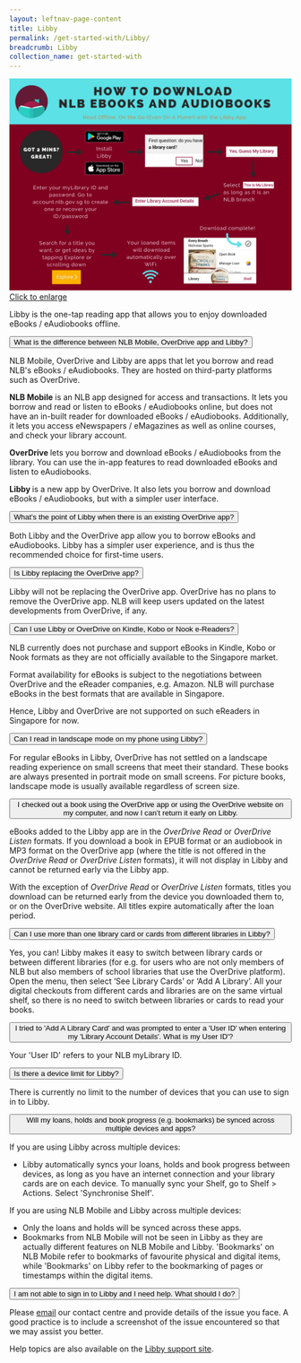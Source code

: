 ```yaml
---
layout: leftnav-page-content
title: Libby
permalink: /get-started-with/Libby/
breadcrumb: Libby
collection_name: get-started-with
---
```

![A flowchart describing how to download eBooks and audiobooks with the Libby app.](/images/Libby_Flowchart.png)
<a href="/images/Libby_Flowchart.png">Click to enlarge</a>

<p>Libby is the one-tap reading app that allows you to enjoy downloaded eBooks / eAudiobooks offline.</p>

<div class="FAQ-section">  
  <div><!--div for each button-->
<button class="accordion">What is the difference between NLB Mobile, OverDrive app and Libby?</button>
<div class="panel">
  <div class="panel-text">
  <p>NLB Mobile, OverDrive and Libby are apps that let you borrow and read NLB's eBooks / eAudiobooks. They are hosted on third-party platforms such as OverDrive.</p>
<p><strong>NLB Mobile</strong> is an NLB app designed for access and transactions. It lets you borrow and read or listen to eBooks / eAudiobooks online, but does not have an in-built reader for downloaded eBooks / eAudiobooks. Additionally, it lets you access eNewspapers / eMagazines as well as online courses, and check your library account.</p>
<p><strong>OverDrive </strong>lets you borrow and download eBooks / eAudiobooks from the library. You can use the in-app features to read downloaded eBooks and listen to eAudiobooks.</p>
<p><strong>Libby </strong>is a new app by OverDrive. It also lets you borrow and download eBooks / eAudiobooks, but with a simpler user interface.</p>

  </div><!--close div for panel-->
  </div><!--close div for each button-->

<div><!--div for each button-->
<button class="accordion">What’s the point of Libby when there is an existing OverDrive app?</button>
<div class="panel">
    <div class="panel-text">
  <p>Both Libby and the OverDrive app allow you to borrow eBooks and eAudiobooks. Libby has a simpler user experience, and is thus the recommended choice for first-time users.    
        </p>
    </div>
</div><!--close div for panel-->
</div><!--close div for each button-->

<div>
<button class="accordion">Is Libby replacing the OverDrive app?</button>
<div class="panel">
  <div class="panel-text">
    <p>Libby will not be replacing the OverDrive app. OverDrive has no plans to remove the OverDrive app. NLB will keep users updated on the latest developments from OverDrive, if any.
      </p>
  </div>
</div><!--close div for panel-->
</div><!--close div for each button-->

<div><!--div for each button-->
<button class="accordion">Can I use Libby or OverDrive on Kindle, Kobo or Nook e-Readers?</button>
<div class="panel">
  <div class="panel-text">
  <p>NLB currently does not purchase and support eBooks in Kindle, Kobo or Nook formats as they are not officially available to the Singapore market.</p> 
  <p>Format availability for eBooks is subject to the negotiations between OverDrive and the eReader companies, e.g. Amazon. NLB will purchase eBooks in the best formats that are available in Singapore.</p>
<p>Hence, Libby and OverDrive are not supported on such eReaders in Singapore for now.</p>
</div></div><!--close div for panel-->
  </div><!--close div for each button-->

<div><!--div for each button-->
<button class="accordion">Can I read in landscape mode on my phone using Libby?</button>

<div class="panel">
  <div class="panel-text">
  <p>For regular eBooks in Libby, OverDrive has not settled on a landscape reading experience on small screens that meet their standard. These books are always presented in portrait mode on small screens. For picture books, landscape mode is usually available regardless of screen size.</p>
  </div></div><!--close div for panel-->
  </div><!--close div for each button-->

<div><!--div for each button-->
<button class="accordion">I checked out a book using the OverDrive app or using the OverDrive website on my computer, and now I can’t return it early on Libby.</button>

<div class="panel">
  <div class="panel-text">
      <p>eBooks added to the Libby app are in the <i>OverDrive Read</i> or <i>OverDrive Listen</i> formats. If you download a book in EPUB format or an audiobook in MP3 format on the OverDrive app (where the title is not offered in the <i>OverDrive Read</i> or <i>OverDrive Listen</i> formats), it will not display in Libby and cannot be returned early via the Libby app.</p> 
      <p>With the exception of <i>OverDrive Read</i> or <i>OverDrive Listen</i> formats, titles you download can be returned early from the device you downloaded them to, or on the OverDrive website. All titles expire automatically after the loan period.
</p>
</div></div><!--close div for panel-->
</div><!--close div for each button-->

<div><!--div for each button-->
<button class="accordion">Can I use more than one library card or cards from different libraries in Libby?</button>

<div class="panel">
  <div class="panel-text">
  <p>Yes, you can! Libby makes it easy to switch between library cards or between different libraries (for e.g. for users who are not only members of NLB but also members of school libraries that use the OverDrive platform). Open the menu, then select ‘See Library Cards’ or ‘Add A Library’. All your digital checkouts from different cards and libraries are on the same virtual shelf, so there is no need to switch between libraries or cards to read your books.</p>
</div></div><!--close div for panel-->
</div><!--close div for each button-->

<div><!--div for each button-->
<button class="accordion1">I tried to 'Add A Library Card' and was prompted to enter a 'User ID' when entering my 'Library Account Details'. What is my User ID'? </button>

<div class="panel">
  <div class="panel-text">
  <p>Your 'User ID' refers to your NLB myLibrary ID. </p>

</div></div><!--close div for panel-->
</div><!--close div for each button-->

<div><!--div for each button-->
<button class="accordion">Is there a device limit for Libby?</button>

<div class="panel">
  <div class="panel-text">
  <p>There is currently no limit to the number of devices that you can use to sign in to Libby.</p>

</div></div><!--close div for each panel-->
</div><!--close div for each button-->

<div><!--div for each button-->
<button class="accordion">Will my loans, holds and book progress (e.g. bookmarks) be synced across multiple devices and apps?</button>

<div class="panel">
  <div class="panel-text">
      <p>If you are using Libby across multiple devices:</p>
<ul>
<li>Libby automatically syncs your loans, holds and book progress between devices, as long as you have an internet connection and your library cards are on each device. To manually sync your Shelf, go to Shelf &gt; Actions. Select 'Synchronise Shelf'.</li>
</ul>
<p>If you are using NLB Mobile and Libby across multiple devices:</p>
<ul>
<li>Only the loans and holds will be synced across these apps.</li>
<li>Bookmarks from NLB Mobile will not be seen in Libby as they are actually different features on NLB Mobile and Libby. 'Bookmarks' on NLB Mobile refer to bookmarks of favourite physical and digital items, while 'Bookmarks' on Libby refer to the bookmarking of pages or timestamps within the digital items.</li>
</ul>

</div></div><!--close div for panel-->
</div><!--close div for each button-->

<div><!--div for each button-->
<button class="accordion">I am not able to sign in to Libby and I need help. What should I do?</button>
<div class="panel">
  <div class="panel-text">
  <p>Please <a href="mailto:enquiry@nlb.gov.sg">email</a> our contact centre and provide details of the issue you face. A good practice is to include a screenshot of the issue encountered so that we may assist you better.</p>
<p>Help topics are also available on the <a href="https://help.libbyapp.com/">Libby support site</a>.</p>

  </div>
</div><!--close div for panel-->
</div><!--close div for each button-->

</div><!--close div for FAQ-section-->

<script>
  var acc = document.getElementsByClassName("accordion");
  var i;
  for (i = 0; i < acc.length; i++) {
    acc[i].addEventListener("click", function() {
      this.classList.toggle("active");
      var panel = this.nextElementSibling;
      if (panel.style.maxHeight){
        panel.style.maxHeight = null;
      } else {
        panel.style.maxHeight = panel.scrollHeight + "px";
    } 
  });
}
</script>

